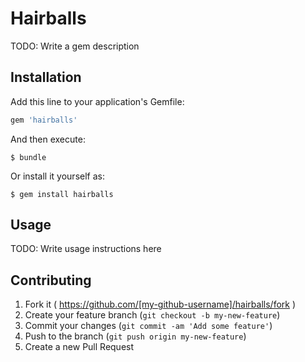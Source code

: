 # Hairballs

TODO: Write a gem description

## Installation

Add this line to your application's Gemfile:

```ruby
gem 'hairballs'
```

And then execute:

    $ bundle

Or install it yourself as:

    $ gem install hairballs

## Usage

TODO: Write usage instructions here

## Contributing

1. Fork it ( https://github.com/[my-github-username]/hairballs/fork )
2. Create your feature branch (`git checkout -b my-new-feature`)
3. Commit your changes (`git commit -am 'Add some feature'`)
4. Push to the branch (`git push origin my-new-feature`)
5. Create a new Pull Request
